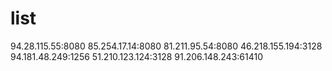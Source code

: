 # list
94.28.115.55:8080
85.254.17.14:8080
81.211.95.54:8080
46.218.155.194:3128
94.181.48.249:1256
51.210.123.124:3128
91.206.148.243:61410
